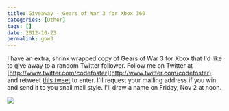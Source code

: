 ```yaml
---
title: Giveaway - Gears of War 3 for Xbox 360
categories: [Other]
tags: []
date: 2012-10-23
permalink: gow3
---
```


I have an extra, shrink wrapped copy of Gears of War 3 for Xbox that I&#39;d like to give away to a random Twitter follower. Follow me on Twitter at [http://www.twitter.com/codefoster](http://www.twitter.com/codefoster) and retweet [this tweet](https://twitter.com/codefoster/status/260904117793349633) to enter. I&#39;ll request your mailing address if you win and send it to you snail mail style. I&#39;ll draw a name on Friday, Nov 2 at noon.


![](/files/gow3_01.jpg)